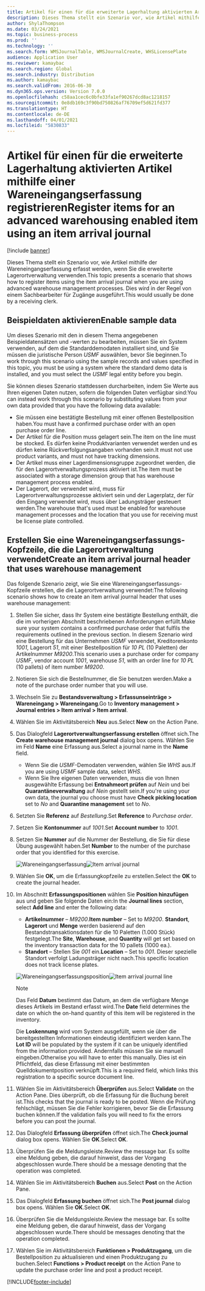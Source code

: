 ```yaml
---
title: Artikel für einen für die erweiterte Lagerhaltung aktivierten Artikel mithilfe einer Wareneingangserfassung registrieren
description: Dieses Thema stellt ein Szenario vor, wie Artikel mithilfe der Wareneingangserfassung erfasst werden, wenn Sie die erweiterte Lagerortverwaltung verwenden.
author: ShylaThompson
ms.date: 03/24/2021
ms.topic: business-process
ms.prod: ''
ms.technology: ''
ms.search.form: WMSJournalTable, WMSJournalCreate, WHSLicensePlate
audience: Application User
ms.reviewer: kamaybac
ms.search.region: Global
ms.search.industry: Distribution
ms.author: kamaybac
ms.search.validFrom: 2016-06-30
ms.dyn365.ops.version: Version 7.0.0
ms.openlocfilehash: c58aa1cec6c0bfe33fa1ef90267dcd8ac1218157
ms.sourcegitcommit: 0e8db169c3f90bd750826af76709ef5d621fd377
ms.translationtype: HT
ms.contentlocale: de-DE
ms.lasthandoff: 04/01/2021
ms.locfileid: "5830833"
---
```

# <a name="register-items-for-an-advanced-warehousing-enabled-item-using-an-item-arrival-journal"></a><span data-ttu-id="484c3-103">Artikel für einen für die erweiterte Lagerhaltung aktivierten Artikel mithilfe einer Wareneingangserfassung registrieren</span><span class="sxs-lookup"><span data-stu-id="484c3-103">Register items for an advanced warehousing enabled item using an item arrival journal</span></span>

[!include [banner](../../includes/banner.md)]

<span data-ttu-id="484c3-104">Dieses Thema stellt ein Szenario vor, wie Artikel mithilfe der Wareneingangserfassung erfasst werden, wenn Sie die erweiterte Lagerortverwaltung verwenden.</span><span class="sxs-lookup"><span data-stu-id="484c3-104">This topic presents a scenario that shows how to register items using the item arrival journal when you are using advanced warehouse management processes.</span></span> <span data-ttu-id="484c3-105">Dies wird in der Regel von einem Sachbearbeiter für Zugänge ausgeführt.</span><span class="sxs-lookup"><span data-stu-id="484c3-105">This would usually be done by a receiving clerk.</span></span>

## <a name="enable-sample-data"></a><span data-ttu-id="484c3-106">Beispieldaten aktivieren</span><span class="sxs-lookup"><span data-stu-id="484c3-106">Enable sample data</span></span>

<span data-ttu-id="484c3-107">Um dieses Szenario mit den in diesem Thema angegebenen Beispieldatensätzen und -werten zu bearbeiten, müssen Sie ein System verwenden, auf dem die Standarddemodaten installiert sind, und Sie müssen die juristische Person *USMF* auswählen, bevor Sie beginnen.</span><span class="sxs-lookup"><span data-stu-id="484c3-107">To work through this scenario using the sample records and values specified in this topic, you must be using a system where the standard demo data is installed, and you must select the *USMF* legal entity before you begin.</span></span>

<span data-ttu-id="484c3-108">Sie können dieses Szenario stattdessen durcharbeiten, indem Sie Werte aus Ihren eigenen Daten nutzen, sofern die folgenden Daten verfügbar sind:</span><span class="sxs-lookup"><span data-stu-id="484c3-108">You can instead work through this scenario by substituting values from your own data provided that you have the following data available:</span></span>

- <span data-ttu-id="484c3-109">Sie müssen eine bestätigte Bestellung mit einer offenen Bestellposition haben.</span><span class="sxs-lookup"><span data-stu-id="484c3-109">You must have a confirmed purchase order with an open purchase order line.</span></span>
- <span data-ttu-id="484c3-110">Der Artikel für die Position muss gelagert sein.</span><span class="sxs-lookup"><span data-stu-id="484c3-110">The item on the line must be stocked.</span></span> <span data-ttu-id="484c3-111">Es dürfen keine Produktvarianten verwendet werden und es dürfen keine Rückverfolgungsangaben vorhanden sein.</span><span class="sxs-lookup"><span data-stu-id="484c3-111">It must not use product variants, and must not have tracking dimensions.</span></span>
- <span data-ttu-id="484c3-112">Der Artikel muss einer Lagerdimensionsgruppe zugeordnet werden, die für den Lagerortverwaltungsprozess aktiviert ist.</span><span class="sxs-lookup"><span data-stu-id="484c3-112">The item must be associated with a storage dimension group that has warehouse management process enabled.</span></span>
- <span data-ttu-id="484c3-113">Der Lagerort, der verwendet wird, muss für Lagerortverwaltungsprozesse aktiviert sein und der Lagerplatz, der für den Eingang verwendet wird, muss über Ladungsträger gesteuert werden.</span><span class="sxs-lookup"><span data-stu-id="484c3-113">The warehouse that's used must be enabled for warehouse management processes and the location that you use for receiving must be license plate controlled.</span></span>

## <a name="create-an-item-arrival-journal-header-that-uses-warehouse-management"></a><span data-ttu-id="484c3-114">Erstellen Sie eine Wareneingangserfassungs-Kopfzeile, die die Lagerortverwaltung verwendet</span><span class="sxs-lookup"><span data-stu-id="484c3-114">Create an item arrival journal header that uses warehouse management</span></span>

<span data-ttu-id="484c3-115">Das folgende Szenario zeigt, wie Sie eine Wareneingangserfassungs-Kopfzeile erstellen, die die Lagerortverwaltung verwendet:</span><span class="sxs-lookup"><span data-stu-id="484c3-115">The following scenario shows how to create an item arrival journal header that uses warehouse management:</span></span>

1. <span data-ttu-id="484c3-116">Stellen Sie sicher, dass Ihr System eine bestätigte Bestellung enthält, die die im vorherigen Abschnitt beschriebenen Anforderungen erfüllt.</span><span class="sxs-lookup"><span data-stu-id="484c3-116">Make sure your system contains a confirmed purchase order that fulfils the requirements outlined in the previous section.</span></span> <span data-ttu-id="484c3-117">In diesem Szenario wird eine Bestellung für das Unternehmen *USMF* verwendet, Kreditorenkonto *1001*, Lagerort *51*, mit einer Bestellposition für *10 PL* (10 Paletten) der Artikelnummer *M9200*.</span><span class="sxs-lookup"><span data-stu-id="484c3-117">This scenario uses a purchase order for company *USMF*, vendor account *1001*, warehouse *51*, with an order line for *10 PL* (10 pallets) of item number *M9200*.</span></span>
1. <span data-ttu-id="484c3-118">Notieren Sie sich die Bestellnummer, die Sie benutzen werden.</span><span class="sxs-lookup"><span data-stu-id="484c3-118">Make a note of the purchase order number that you will use.</span></span>
1. <span data-ttu-id="484c3-119">Wechseln Sie zu **Bestandsverwaltung \> Erfassunseinträge \> Wareneingang \> Wareneingang**.</span><span class="sxs-lookup"><span data-stu-id="484c3-119">Go to **Inventory management \> Journal entries \> Item arrival \> Item arrival**.</span></span>
1. <span data-ttu-id="484c3-120">Wählen Sie im Aktivitätsbereich **Neu** aus.</span><span class="sxs-lookup"><span data-stu-id="484c3-120">Select **New** on the Action Pane.</span></span>
1. <span data-ttu-id="484c3-121">Das Dialogfeld **Lagerortverwaltungserfassung erstellen** öffnet sich.</span><span class="sxs-lookup"><span data-stu-id="484c3-121">The **Create warehouse management journal** dialog box opens.</span></span> <span data-ttu-id="484c3-122">Wählen Sie im Feld **Name** eine Erfassung aus.</span><span class="sxs-lookup"><span data-stu-id="484c3-122">Select a journal name in the **Name** field.</span></span>
    - <span data-ttu-id="484c3-123">Wenn Sie die *USMF*-Demodaten verwenden, wählen Sie *WHS* aus.</span><span class="sxs-lookup"><span data-stu-id="484c3-123">If you are using *USMF* sample data, select *WHS*.</span></span>
    - <span data-ttu-id="484c3-124">Wenn Sie Ihre eigenen Daten verwenden, muss die von Ihnen ausgewählte Erfassung bei **Entnahmeort prüfen** auf *Nein* und bei **Quarantäneverwaltung** auf *Nein* gestellt sein.</span><span class="sxs-lookup"><span data-stu-id="484c3-124">If you're using your own data, the journal you choose must have **Check picking location** set to *No* and **Quarantine management** set to *No*.</span></span>
1. <span data-ttu-id="484c3-125">Setzten Sie **Referenz** auf *Bestellung*.</span><span class="sxs-lookup"><span data-stu-id="484c3-125">Set **Reference** to *Purchase order*.</span></span>
1. <span data-ttu-id="484c3-126">Setzen Sie **Kontonummer** auf *1001*.</span><span class="sxs-lookup"><span data-stu-id="484c3-126">Set **Account number** to *1001*.</span></span>
1. <span data-ttu-id="484c3-127">Setzen Sie **Nummer** auf die Nummer der Bestellung, die Sie für diese Übung ausgewählt haben.</span><span class="sxs-lookup"><span data-stu-id="484c3-127">Set **Number** to the number of the purchase order that you identified for this exercise.</span></span>

    <span data-ttu-id="484c3-128">![Wareneingangserfassung](../media/item-arrival-journal-header.png "Wareneingangserfassung")</span><span class="sxs-lookup"><span data-stu-id="484c3-128">![Item arrival journal](../media/item-arrival-journal-header.png "Item arrival journal")</span></span>

1. <span data-ttu-id="484c3-129">Wählen Sie **OK**, um die Erfassungkopfzeile zu erstellen.</span><span class="sxs-lookup"><span data-stu-id="484c3-129">Select the **OK** to create the journal header.</span></span>
1. <span data-ttu-id="484c3-130">Im Abschnitt **Erfassungspositionen** wählen Sie **Position hinzufügen** aus und geben Sie folgende Daten ein:</span><span class="sxs-lookup"><span data-stu-id="484c3-130">In the **Journal lines** section, select **Add line** and enter the following data:</span></span>
    - <span data-ttu-id="484c3-131">**Artikelnummer** – *M9200*.</span><span class="sxs-lookup"><span data-stu-id="484c3-131">**Item number** – Set to *M9200*.</span></span> <span data-ttu-id="484c3-132">**Standort**, **Lagerort** und **Menge** werden basierend auf den Bestandstransaktionsdaten für die 10 Paletten (1.000 Stück) festgelegt.</span><span class="sxs-lookup"><span data-stu-id="484c3-132">The **Site**, **Warehouse**, and **Quantity** will get set based on the inventory transaction data for the 10 pallets (1000 ea.).</span></span>
    - <span data-ttu-id="484c3-133">**Standort** – Stellen Sie *001* ein.</span><span class="sxs-lookup"><span data-stu-id="484c3-133">**Location** – Set to  *001*.</span></span> <span data-ttu-id="484c3-134">Dieser spezielle Standort verfolgt Ladungsträger nicht nach.</span><span class="sxs-lookup"><span data-stu-id="484c3-134">This specific location does not track license plates.</span></span>

    <span data-ttu-id="484c3-135">![Wareneingangserfassungsposition](../media/item-arrival-journal-line.png "Wareneingangserfassungsposition")</span><span class="sxs-lookup"><span data-stu-id="484c3-135">![Item arrival journal line](../media/item-arrival-journal-line.png "Item arrival journal line")</span></span>

    > [!NOTE]
    > <span data-ttu-id="484c3-136">Das Feld **Datum** bestimmt das Datum, an dem die verfügbare Menge dieses Artikels im Bestand erfasst wird.</span><span class="sxs-lookup"><span data-stu-id="484c3-136">The **Date** field determines the date on which the on-hand quantity of this item will be registered in the inventory.</span></span>  
    >
    > <span data-ttu-id="484c3-137">Die **Loskennung** wird vom System ausgefüllt, wenn sie über die bereitgestellten Informationen eindeutig identifiziert werden kann.</span><span class="sxs-lookup"><span data-stu-id="484c3-137">The **Lot ID** will be populated by the system if it can be uniquely identified from the information provided.</span></span> <span data-ttu-id="484c3-138">Andernfalls müssen Sie sie manuell eingeben.</span><span class="sxs-lookup"><span data-stu-id="484c3-138">Otherwise you will have to enter this manually.</span></span> <span data-ttu-id="484c3-139">Dies ist ein Pflichtfeld, das diese Erfassung mit einer bestimmten Quelldokumentposition verknüpft.</span><span class="sxs-lookup"><span data-stu-id="484c3-139">This is a required field, which links this registration to a specific source document line.</span></span>  

1. <span data-ttu-id="484c3-140">Wählen Sie im Aktivitätsbereich **Überprüfen** aus.</span><span class="sxs-lookup"><span data-stu-id="484c3-140">Select **Validate** on the Action Pane.</span></span> <span data-ttu-id="484c3-141">Dies überprüft, ob die Erfassung für die Buchung bereit ist.</span><span class="sxs-lookup"><span data-stu-id="484c3-141">This checks that the journal is ready to be posted.</span></span> <span data-ttu-id="484c3-142">Wenn die Prüfung fehlschlägt, müssen Sie die Fehler korrigieren, bevor Sie die Erfassung buchen können.</span><span class="sxs-lookup"><span data-stu-id="484c3-142">If the validation fails you will need to fix the errors before you can post the journal.</span></span>  
1. <span data-ttu-id="484c3-143">Das Dialogfeld **Erfassung überprüfen** öffnet sich.</span><span class="sxs-lookup"><span data-stu-id="484c3-143">The **Check journal** dialog box opens.</span></span> <span data-ttu-id="484c3-144">Wählen Sie **OK**.</span><span class="sxs-lookup"><span data-stu-id="484c3-144">Select **OK**.</span></span>
1. <span data-ttu-id="484c3-145">Überprüfen Sie die Meldungsleiste.</span><span class="sxs-lookup"><span data-stu-id="484c3-145">Review the message bar.</span></span> <span data-ttu-id="484c3-146">Es sollte eine Meldung geben, die darauf hinweist, dass der Vorgang abgeschlossen wurde.</span><span class="sxs-lookup"><span data-stu-id="484c3-146">There should be a message denoting that the operation was completed.</span></span>  
1. <span data-ttu-id="484c3-147">Wählen Sie im Aktivitätsbereich **Buchen** aus.</span><span class="sxs-lookup"><span data-stu-id="484c3-147">Select **Post** on the Action Pane.</span></span>
1. <span data-ttu-id="484c3-148">Das Dialogfeld **Erfassung buchen** öffnet sich.</span><span class="sxs-lookup"><span data-stu-id="484c3-148">The **Post journal** dialog box opens.</span></span> <span data-ttu-id="484c3-149">Wählen Sie **OK**.</span><span class="sxs-lookup"><span data-stu-id="484c3-149">Select **OK**.</span></span>
1. <span data-ttu-id="484c3-150">Überprüfen Sie die Meldungsleiste.</span><span class="sxs-lookup"><span data-stu-id="484c3-150">Review the message bar.</span></span> <span data-ttu-id="484c3-151">Es sollte eine Meldung geben, die darauf hinweist, dass der Vorgang abgeschlossen wurde.</span><span class="sxs-lookup"><span data-stu-id="484c3-151">There should be messages denoting that the operation completed.</span></span>
1. <span data-ttu-id="484c3-152">Wählen Sie im Aktivitätsbereich **Funktionen > Produktzugang**, um die Bestellposition zu aktualisieren und einen Produktzugang zu buchen.</span><span class="sxs-lookup"><span data-stu-id="484c3-152">Select **Functions > Product receipt** on the Action Pane to update the purchase order line and post a product receipt.</span></span>


[!INCLUDE[footer-include](../../../includes/footer-banner.md)]
